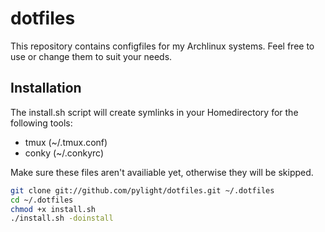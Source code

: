 dotfiles 
========
This repository contains configfiles for my Archlinux systems. Feel free to use or change them to suit your needs.

Installation
-------------

The install.sh script will create symlinks in your Homedirectory for the following tools:

* tmux (~/.tmux.conf)
* conky (~/.conkyrc)

Make sure these files aren't availiable yet, otherwise they will be skipped.

```bash
git clone git://github.com/pylight/dotfiles.git ~/.dotfiles
cd ~/.dotfiles
chmod +x install.sh
./install.sh -doinstall
```

